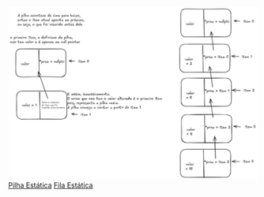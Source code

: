 ![Diagrama de pilhas dinâmicas](docs/pilha_dinamica_explicacao.png)
[Pilha Estática](../PilhaEstatica/)
[Fila Estática](../FilaEstatica/)
